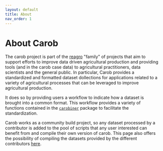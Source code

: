 ```yaml
---
layout: default
title: About
nav_order: 1
---
```


# About Carob

The carob project is part of the [reagro](https://reagro.org/index.html) "family" of projects that aim to support efforts to improve data driven agricultural production
and providing tools (and in the carob case data) to agricultural practitioners, data scientists and the general public.
In particular, Carob provides a standardized and formatted dataset dollections for applications related to a variety of agricultural processes
that can be leveraged to improve agricultural production.

It does so by providing users a workflow to indicate how a dataset is brought into a common format.
This workflow provides a variety of functions contained in the [`carobiner`](carobiner.html) package to facilitate the standardization.

Carob works as a community build project, so any dataset processed by a contributor is added to the pool of scripts that
any user interested can benefit from and compile their own version of carob. This page also offers the possibility of
compiling the datasets provided by the different contributors [here]().

